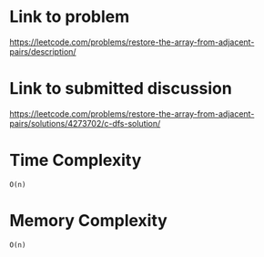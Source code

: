# Link to problem
https://leetcode.com/problems/restore-the-array-from-adjacent-pairs/description/

# Link to submitted discussion
https://leetcode.com/problems/restore-the-array-from-adjacent-pairs/solutions/4273702/c-dfs-solution/

# Time Complexity
`O(n)`

# Memory Complexity
`O(n)`
